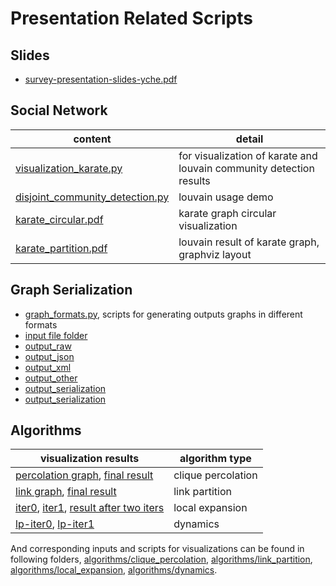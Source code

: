 # Presentation Related Scripts
## Slides

- [survey-presentation-slides-yche.pdf](survey-presentation-slides-yche.pdf)

## Social Network

content | detail
--- | ---
[visualization_karate.py](social_network/visualization_karate.py) | for visualization of karate and louvain community detection results
[disjoint_community_detection.py](social_network/disjoint_community_detection.py) | louvain usage demo
[karate_circular.pdf](social_network/karate_circular.pdf) | karate graph circular visualization
[karate_partition.pdf](social_network/karate_partition.pdf) | louvain result of karate graph, graphviz layout

## Graph Serialization

- [graph_formats.py](graph_serialization/graph_formats.py), scripts for generating outputs graphs in different formats
- [input file folder](graph_serialization/input)
- [output_raw](graph_serialization/output_raw)
- [output_json](graph_serialization/output_json)
- [output_xml](graph_serialization/output_xml)
- [output_other](graph_serialization/output_other)
- [output_serialization](graph_serialization/output_serialization)
- [output_serialization](graph_serialization/output_serialization)

## Algorithms

visualization results | algorithm type
--- | ---
[percolation graph](algorithms/clique_percolation/percolation_graph.pdf), [final result](algorithms/clique_percolation/clique_percolation_karate_partition.pdf) | clique percolation
[link graph](algorithms/link_partition/visualization/link_graph.pdf), [final result](algorithms/link_partition/visualization/link_partition_graph.pdf) | link partition
[iter0](algorithms/local_expansion/iter_info0.pdf), [iter1](algorithms/local_expansion/iter_info1.pdf), [result after two iters](algorithms/local_expansion/cis_global_result_graph.pdf) | local expansion
[lp-iter0](algorithms/dynamics/label_propagation_iter0.pdf), [lp-iter1](algorithms/dynamics/label_propagation_iter1.pdf) | dynamics

And corresponding inputs and scripts for visualizations can be found in following folders, [algorithms/clique_percolation](algorithms/clique_percolation), [algorithms/link_partition](algorithms/link_partition),
[algorithms/local_expansion](algorithms/local_expansion), [algorithms/dynamics](algorithms/dynamics).

